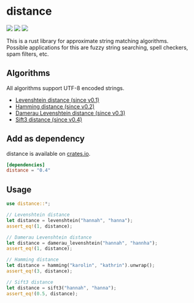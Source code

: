 # distance 
[![](https://travis-ci.org/mbrlabs/distance.svg?branch=master)](https://travis-ci.org/mbrlabs/distance) 
[![](https://img.shields.io/crates/v/distance.svg)](https://crates.io/crates/distance)
[![](https://img.shields.io/badge/docs-v0.4.0-blue.svg)](https://mbrlabs.github.io/distance)

This is a rust library for approximate string matching algorithms.   
Possible applications for this are fuzzy string searching, spell checkers, spam filters, etc.

## Algorithms
All algorithms support UTF-8 encoded strings.

- [Levenshtein distance (since v0.1)](https://en.wikipedia.org/wiki/Levenshtein_distance) 
- [Hamming distance (since v0.2)](https://en.wikipedia.org/wiki/Hamming_distance)
- [Damerau Levenshtein distance (since v0.3)](https://en.wikipedia.org/wiki/Damerau%E2%80%93Levenshtein_distance)
- [Sift3 distance (since v0.4)](http://siderite.blogspot.com/2007/04/super-fast-and-accurate-string-distance.html)

## Add as dependency
distance is available on [crates.io](https://crates.io/crates/distance).

```toml
[dependencies]
distance = "0.4"
```

## Usage
```rust
use distance::*; 

// Levenshtein distance
let distance = levenshtein("hannah", "hanna");   
assert_eq!(1, distance);

// Damerau Levenshtein distance
let distance = damerau_levenshtein("hannah", "hannha");   
assert_eq!(1, distance);

// Hamming distance
let distance = hamming("karolin", "kathrin").unwrap();   
assert_eq!(3, distance);

// Sift3 distance
let distance = sift3("hannah", "hanna");
assert_eq!(0.5, distance);
```